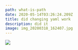 ```yaml
---
path: what-is-path
date: 2020-05-14T03:26:24.209Z
title: did changing yaml work
description: did it
image: img_20200318_162407.jpg
---
```

![](assets/bobpeakcuface1536_master.jpg)